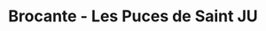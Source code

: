 ---
title: "Brocante - Les Puces de Saint JU"
url: /saint-julien-en-born/brocante-les-puces-de-saint-ju/
shop: antiquités
---